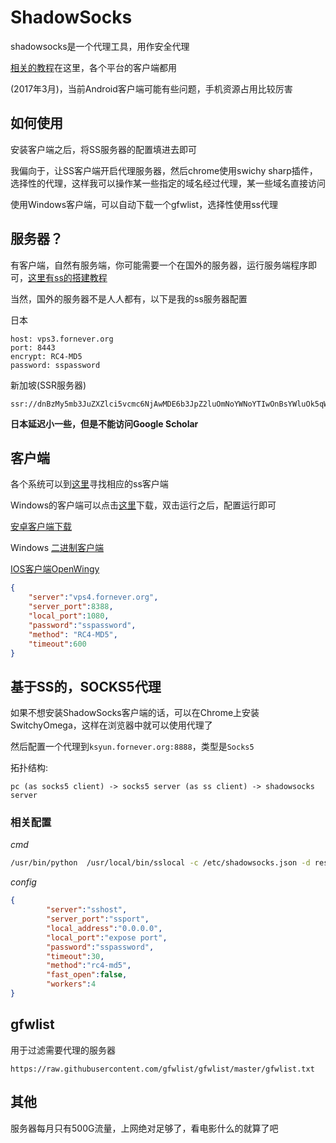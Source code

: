# ShadowSocks

shadowsocks是一个代理工具，用作安全代理

[相关的教程](https://github.com/shadowsocks/shadowsocks/wiki)在这里，各个平台的客户端都用

(2017年3月)，当前Android客户端可能有些问题，手机资源占用比较厉害

## 如何使用

安装客户端之后，将SS服务器的配置填进去即可

我偏向于，让SS客户端开启代理服务器，然后chrome使用swichy sharp插件，选择性的代理，这样我可以操作某一些指定的域名经过代理，某一些域名直接访问

使用Windows客户端，可以自动下载一个gfwlist，选择性使用ss代理

## 服务器？

有客户端，自然有服务端，你可能需要一个在国外的服务器，运行服务端程序即可，[这里有ss的搭建教程](https://github.com/shadowsocks/shadowsocks/wiki/Shadowsocks-%E4%BD%BF%E7%94%A8%E8%AF%B4%E6%98%8E)

当然，国外的服务器不是人人都有，以下是我的ss服务器配置

日本

```text
host: vps3.fornever.org
port: 8443
encrypt: RC4-MD5
password: sspassword
```

新加坡(SSR服务器)

```text
ssr://dnBzMy5mb3JuZXZlci5vcmc6NjAwMDE6b3JpZ2luOmNoYWNoYTIwOnBsYWluOk5qWTJOalkyTnpnLz9vYmZzcGFyYW09Jmdyb3VwPVUxTlNMblp3Y3pN
```

**日本延迟小一些，但是不能访问Google Scholar**

## 客户端

各个系统可以到[这里](https://github.com/shadowsocks/shadowsocks/wiki/Ports-and-Clients)寻找相应的ss客户端

Windows的客户端可以点击[这里](https://download.fornever.org/shadowsocks.exe)下载，双击运行之后，配置运行即可

[安卓客户端下载](https://oss-theo.oss-cn-shenzhen.aliyuncs.com/download/shadowsocks-nightly-4.2.5.apk)

Windows [二进制客户端](https://oss-theo.oss-cn-shenzhen.aliyuncs.com/download/ss-go.zip)

[IOS客户端OpenWingy](https://itunes.apple.com/cn/app/openwingy/id1294672758?mt=8)

```json
{
    "server":"vps4.fornever.org",
    "server_port":8388,
    "local_port":1080,
    "password":"sspassword",
    "method": "RC4-MD5",
    "timeout":600
}
```

## 基于SS的，SOCKS5代理

如果不想安装ShadowSocks客户端的话，可以在Chrome上安装SwitchyOmega，这样在浏览器中就可以使用代理了

然后配置一个代理到```ksyun.fornever.org:8888```，类型是```Socks5```

拓扑结构:

```text
pc (as socks5 client) -> socks5 server (as ss client) -> shadowsocks server
```

### 相关配置

*cmd*

```bash
/usr/bin/python  /usr/local/bin/sslocal -c /etc/shadowsocks.json -d restart
```

*config*

```json
{
        "server":"sshost",
        "server_port":"ssport",
        "local_address":"0.0.0.0",
        "local_port":"expose port",
        "password":"sspassword",
        "timeout":30,
        "method":"rc4-md5",
        "fast_open":false,
        "workers":4
}
```

## gfwlist

用于过滤需要代理的服务器

```https://raw.githubusercontent.com/gfwlist/gfwlist/master/gfwlist.txt```

## 其他

服务器每月只有500G流量，上网绝对足够了，看电影什么的就算了吧